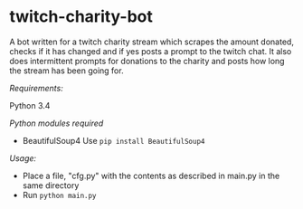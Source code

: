# twitch-charity-bot

A bot written for a twitch charity stream which scrapes the amount donated, checks if it has changed and if yes posts a prompt to the twitch chat.
It also does intermittent prompts for donations to the charity and posts how long the stream has been going for.

*Requirements:*

Python 3.4

*Python modules required*

- BeautifulSoup4
Use ```pip install BeautifulSoup4```

*Usage:*

- Place a file, "cfg.py" with the contents as described in main.py in the same directory
- Run ```python main.py```